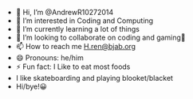 - 👋 Hi, I’m @AndrewR10272014
- 👀 I’m interested in Coding and Computing
- 🌱 I’m currently learning a lot of things
- 💞️ I’m looking to collaborate on coding and gaming🥳
- 📫 How to reach me H.ren@bjab.org
- 😄 Pronouns: he/him
- ⚡ Fun fact: I Like to eat most foods
- I like skateboarding and playing blooket/blacket
- Hi/bye!😀

<!---
AndrewR10272014/AndrewR10272014 is a ✨ special ✨ repository because its `README.md` (this file) appears on your GitHub profile.
You can click the Preview link to take a look at your changes.
--->
